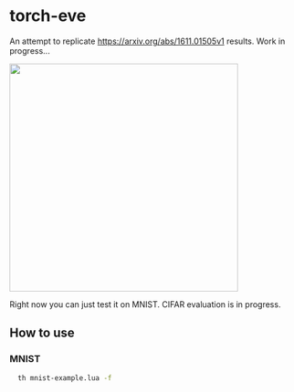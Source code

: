 # torch-eve
An attempt to replicate https://arxiv.org/abs/1611.01505v1 results. Work in progress...

<img src="http://newsinphoto.ru/wp-content/uploads/2011/05/95.jpg" width="400"/>

Right now you can just test it on MNIST. CIFAR evaluation is in progress.

## How to use

### MNIST

```bash                                                                         
  th mnist-example.lua -f                                                     
```
